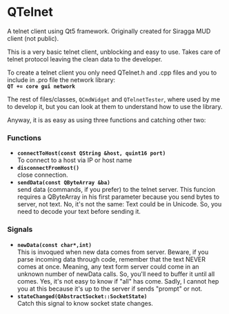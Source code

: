 # QTelnet
A telnet client using Qt5 framework. Originally created for Siragga MUD client (not public).

This is a very basic telnet client, unblocking and easy to use.
Takes care of telnet protocol leaving the clean data to the developer.

To create a telnet client you only need QTelnet.h and .cpp files and you to
include in .pro file the network library:  
__`QT += core gui network`__

The rest of files/classes, `QCmdWidget` and `QTelnetTester`, where used by me to develop
it, but you can look at them to understand how to use the library.

Anyway, it is as easy as using three functions and catching other two:

### Functions
  * __`connectToHost(const QString &host, quint16 port)`__  
    To connect to a host via IP or host name
  * __`disconnectFromHost()`__  
    close connection.
  * __`sendData(const QByteArray &ba)`__  
    send data (commands, if you prefer) to the telnet server.
    This funcion requires a QByteArray in his first parameter because you send
    bytes to server, not text. No, it's not the same: Text could be in Unicode.
    So, you need to decode your text before sending it.

### Signals
  * __`newData(const char*,int)`__  
    This is invoqued when new data comes from server.
    Beware, if you parse incoming data through code, remember that
    the text NEVER comes at once. Meaning, any text form server could
    come in an unknown number of newData calls. So, you'll need to buffer
    it until all comes. Yes, it's not easy to know if "all" has come.
    Sadly, I cannot hep you at this because it's up to the server if
    sends "prompt" or not.
  * __`stateChanged(QAbstractSocket::SocketState)`__  
    Catch this signal to know socket state changes.
